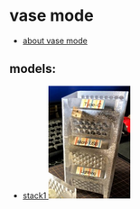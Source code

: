 # vase mode
* [about vase mode](./example1/readme.md)

## models:
* [ stack1 ![alt text](image.png) ](https://www.thingiverse.com/thing:4765820)
